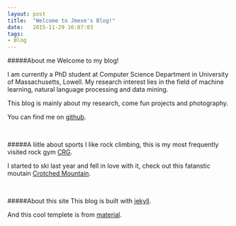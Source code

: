 ```yaml
---
layout: post
title:  "Welcome to Jmexe's Blog!"
date:   2015-11-29 16:07:03
tags: 
- Blog
---
```

#####About me
Welcome to my blog!

I am currently a PhD student at Computer Science Department in University of Massachusetts, Lowell. My research interest lies in the field of machine learning, natural language processing and data mining. 

This blog is mainly about my research, come fun projects and photography.

You can find me on [github].
<!--more-->
<br/>

#####A liitle about sports
I like rock climbing, this is my most frequently visited rock gym [CRG].

I started to ski last year and fell in love with it, check out this fatanstic moutain [Crotched Mountain].

<br/>

#####About this site
This blog is built with [jekyll].

And this cool templete is from [material].


[jekyll]:               http://jekyllrb.com
[material]:             https://github.com/naveenshaji/material
[github]:               https://github.com/jmexe/
[CRG]:                  https://www.centralrockgym.com/watertown.php
[Crotched Mountain]:    http://crotchedmtn.com/